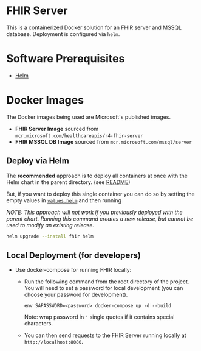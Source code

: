 # FHIR Server

This is a containerized Docker solution for an FHIR server and MSSQL database. Deployment is configured via `helm`.

# Software Prerequisites

- [Helm](https://helm.sh/docs/intro/install/)

# Docker Images

The Docker images being used are Microsoft's published images.

- **FHIR Server Image** sourced from `mcr.microsoft.com/healthcareapis/r4-fhir-server`
- **FHIR MSSQL DB Image** sourced from `mcr.microsoft.com/mssql/server`

## Deploy via Helm

The **recommended** approach is to deploy all containers at once with the Helm chart in the parent directory. (see [README](./../README.md#get-started))

But, if you want to deploy this single container you can do so by setting the empty values in [`values.helm`](./helm/values.yaml) and then running

_NOTE: This approach will not work if you previously deployed with the parent chart. Running this command creates a new release, but cannot be used to modify an existing release._

``` bash
helm upgrade --install fhir helm
```

## Local Deployment (for developers)

- Use docker-compose for running FHIR locally:
  - Run the following command from the root directory of the project. You will need to set a password for local development (you can choose your password for development).
    
    `env SAPASSWORD=<password> docker-compose up -d --build`
    
    Note: wrap password in `'` single quotes if it contains special characters.
  - You can then send requests to the FHIR Server running locally at `http://localhost:8080`.


